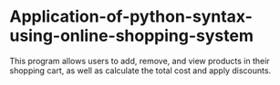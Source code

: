 # Application-of-python-syntax-using-online-shopping-system
This program allows users to add, remove, and view products in their shopping cart, as well as calculate the total cost and apply discounts.
